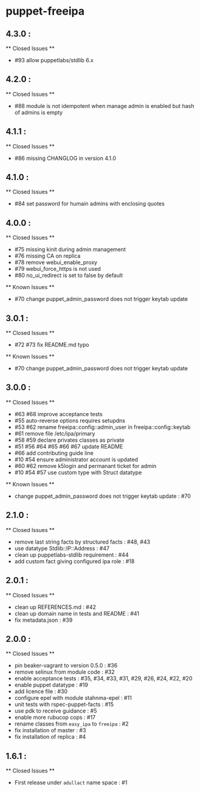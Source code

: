 # puppet-freeipa

## 4.3.0 :

** Closed Issues **

  * #93 allow puppetlabs/stdlib 6.x

## 4.2.0 :

** Closed Issues **

  * #88 module is not idempotent when manage admin is enabled but hash of admins is empty

## 4.1.1 :

** Closed Issues **

  * #86 missing CHANGLOG in version 4.1.0

## 4.1.0 :

** Closed Issues **

  * #84 set password for humain admins with enclosing quotes

## 4.0.0 :

** Closed Issues **

  * #75 missing kinit during admin management
  * #76 missing CA on replica
  * #78 remove webui_enable_proxy
  * #79 webui_force_https is not used
  * #80 no_ui_redirect is set to false by default

** Known Issues **

  * #70 change puppet_admin_password does not trigger keytab update

## 3.0.1 :

** Closed Issues **

  * #72 #73 fix README.md typo

** Known Issues **

  * #70 change puppet_admin_password does not trigger keytab update

## 3.0.0 :

** Closed Issues **

  * #63 #68 improve acceptance tests
  * #55 auto-reverse options requires setupdns
  * #53 #62 rename freeipa::config::admin_user in freeipa::config::keytab
  * #61 remove file /etc/ipa/primary 
  * #58 #59 declare privates classes as private
  * #51 #56 #64 #65 #66 #67 update README
  * #66 add contributing guide line
  * #10 #54 ensure administrator account is updated
  * #60 #62 remove k5login and permanant ticket for admin
  * #10 #54 #57 use custom type with Struct datatype

** Known Issues **

  * change puppet_admin_password does not trigger keytab update : #70

## 2.1.0 :

** Closed Issues **

  * remove last string facts by structured facts  : #48, #43
  * use datatype Stdlib::IP::Address              : #47
  * clean up puppetlabs-stdlib requirement        : #44
  * add custom fact giving configured ipa role    : #18

## 2.0.1 :

** Closed Issues **

  * clean up REFERENCES.md                        : #42
  * clean up domain name in tests and README      : #41
  * fix metadata.json                             : #39

## 2.0.0 :

** Closed Issues **

  * pin beaker-vagrant to version 0.5.0           : #36
  * remove selinux from module code               : #32
  * enable acceptance tests                       : #35, #34, #33, #31, #29, #26, #24, #22, #20
  * enable puppet datatype                        : #19
  * add licence file                              : #30
  * configure epel with module stahnma-epel       : #11
  * unit tests with rspec-puppet-facts            : #15
  * use pdk to receive guidance                   : #5
  * enable more rubucop cops                      : #17
  * rename classes from `easy_ipa` to `freeipa`   : #2
  * fix installation of master                    : #3
  * fix installation of replica                   : #4

## 1.6.1 :

** Closed Issues **

  * First release under `adullact` name space     : #1


